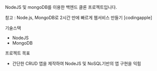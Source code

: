 NodeJS 및 mongoDB를 이용한 백엔드 클론 프로젝트입니다.

참고 : Node.js, MongoDB로 2시간 만에 빠르게 웹서비스 만들기 [codingapple]

기술스택
 - NodeJS
 - MongoDB

프로젝트 목표
 - 간단한 CRUD 앱을 제작하여 NodeJS 및 NoSQL기반의 앱 구현을 익힘
